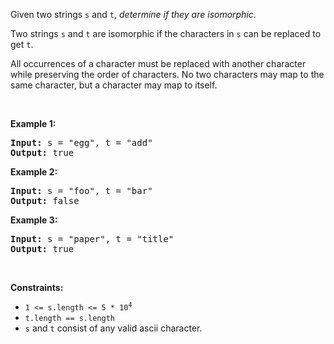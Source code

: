 Given two strings `` s `` and `` t ``, _determine if they are isomorphic_.

Two strings `` s `` and `` t `` are isomorphic if the characters in `` s `` can be replaced to get `` t ``.

All occurrences of a character must be replaced with another character while preserving the order of characters. No two characters may map to the same character, but a character may map to itself.

&nbsp;

__Example 1:__

<pre><strong>Input:</strong> s = "egg", t = "add"
<strong>Output:</strong> true
</pre>

__Example 2:__

<pre><strong>Input:</strong> s = "foo", t = "bar"
<strong>Output:</strong> false
</pre>

__Example 3:__

<pre><strong>Input:</strong> s = "paper", t = "title"
<strong>Output:</strong> true
</pre>

&nbsp;

__Constraints:__

*   <code>1 &lt;= s.length &lt;= 5 * 10<sup>4</sup></code>
*   `` t.length == s.length ``
*   `` s `` and `` t `` consist of any valid ascii character.
